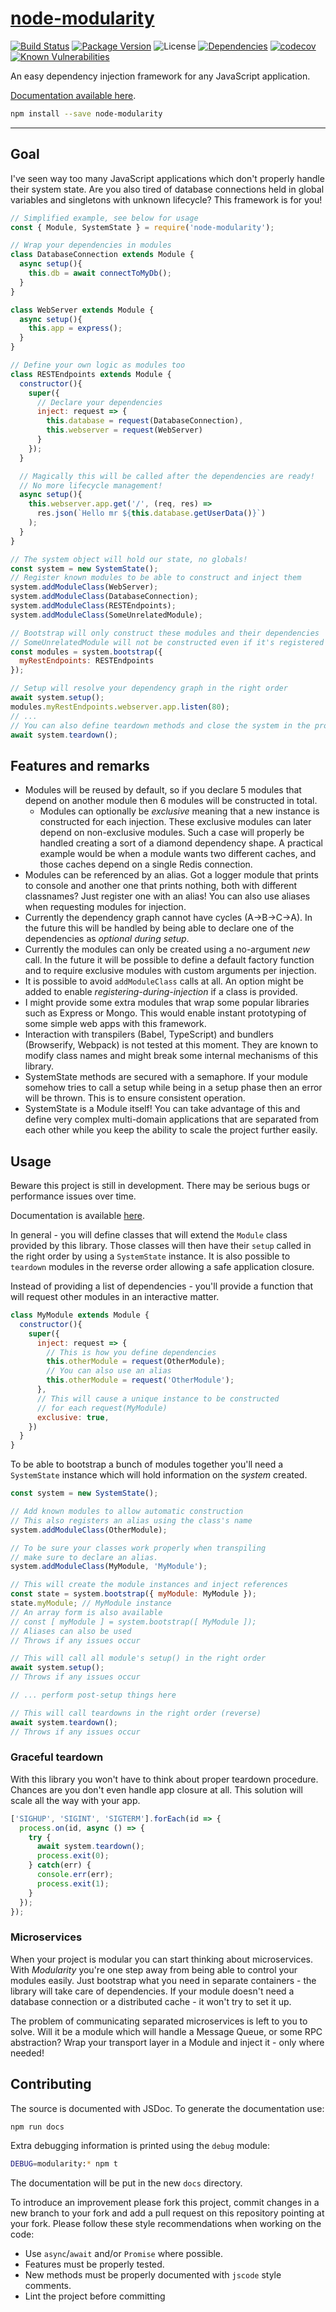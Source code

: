 # [node-modularity](https://github.com/walasek/node-modularity)

[![Build Status](https://img.shields.io/travis/walasek/node-modularity.svg?style=flat-square)](https://travis-ci.org/walasek/node-modularity) [![Package Version](https://img.shields.io/npm/v/node-modularity.svg?style=flat-square)](https://www.npmjs.com/package/node-modularity) ![License](https://img.shields.io/npm/l/node-modularity.svg?style=flat-square) [![Dependencies](https://david-dm.org/walasek/node-modularity.svg)](https://david-dm.org/walasek/node-modularity)  [![codecov](https://codecov.io/gh/walasek/node-modularity/branch/master/graph/badge.svg)](https://codecov.io/gh/walasek/node-modularity) [![Known Vulnerabilities](https://snyk.io/test/github/walasek/node-modularity/badge.svg?targetFile=package.json)](https://snyk.io/test/github/walasek/node-modularity?targetFile=package.json)

An easy dependency injection framework for any JavaScript application.

[Documentation available here](https://walasek.github.io/node-modularity/).

```bash
npm install --save node-modularity
```

---

## Goal

I've seen way too many JavaScript applications which don't properly handle their system state. Are you also tired of database connections held in global variables and singletons with unknown lifecycle? This framework is for you!

```javascript
// Simplified example, see below for usage
const { Module, SystemState } = require('node-modularity');

// Wrap your dependencies in modules
class DatabaseConnection extends Module {
  async setup(){
    this.db = await connectToMyDb();
  }
}

class WebServer extends Module {
  async setup(){
    this.app = express();
  }
}

// Define your own logic as modules too
class RESTEndpoints extends Module {
  constructor(){
    super({
      // Declare your dependencies
      inject: request => {
        this.database = request(DatabaseConnection),
        this.webserver = request(WebServer)
      }
    });
  }

  // Magically this will be called after the dependencies are ready!
  // No more lifecycle management!
  async setup(){
    this.webserver.app.get('/', (req, res) =>
      res.json(`Hello mr ${this.database.getUserData()}`)
    );
  }
}

// The system object will hold our state, no globals!
const system = new SystemState();
// Register known modules to be able to construct and inject them
system.addModuleClass(WebServer);
system.addModuleClass(DatabaseConnection);
system.addModuleClass(RESTEndpoints);
system.addModuleClass(SomeUnrelatedModule);

// Bootstrap will only construct these modules and their dependencies
// SomeUnrelatedModule will not be constructed even if it's registered
const modules = system.bootstrap({
  myRestEndpoints: RESTEndpoints
});

// Setup will resolve your dependency graph in the right order
await system.setup();
modules.myRestEndpoints.webserver.app.listen(80);
// ...
// You can also define teardown methods and close the system in the proper order!
await system.teardown();
```

## Features and remarks

- Modules will be reused by default, so if you declare 5 modules that depend on another module then 6 modules will be constructed in total.
  - Modules can optionally be _exclusive_ meaning that a new instance is constructed for each injection. These exclusive modules can later depend on non-exclusive modules. Such a case will properly be handled creating a sort of a diamond dependency shape. A practical example would be when a module wants two different caches, and those caches depend on a single Redis connection.
- Modules can be referenced by an alias. Got a logger module that prints to console and another one that prints nothing, both with different classnames? Just register one with an alias! You can also use aliases when requesting modules for injection.
- Currently the dependency graph cannot have cycles (A->B->C->A). In the future this will be handled by being able to declare one of the dependencies as _optional during setup_.
- Currently the modules can only be created using a no-argument _new_ call. In the future it will be possible to define a default factory function and to require exclusive modules with custom arguments per injection.
- It is possible to avoid `addModuleClass` calls at all. An option might be added to enable _registering-during-injection_ if a class is provided.
- I might provide some extra modules that wrap some popular libraries such as Express or Mongo. This would enable instant prototyping of some simple web apps with this framework.
- Interaction with transpilers (Babel, TypeScript) and bundlers (Browserify, Webpack) is not tested at this moment. They are known to modify class names and might break some internal mechanisms of this library.
- SystemState methods are secured with a semaphore. If your module somehow tries to call a setup while being in a setup phase then an error will be thrown. This is to ensure consistent operation.
- SystemState is a Module itself! You can take advantage of this and define very complex multi-domain applications that are separated from each other while you keep the ability to scale the project further easily.

## Usage

Beware this project is still in development. There may be serious bugs or performance issues over time.

Documentation is available [here](https://walasek.github.io/node-modularity/).

In general - you will define classes that will extend the `Module` class provided by this library. Those classes will then have their `setup` called in the right order by using a `SystemState` instance. It is also possible to `teardown` modules in the reverse order allowing a safe application closure.

Instead of providing a list of dependencies - you'll provide a function that will request other modules in an interactive matter.

```javascript
class MyModule extends Module {
  constructor(){
    super({
      inject: request => {
        // This is how you define dependencies
        this.otherModule = request(OtherModule);
        // You can also use an alias
        this.otherModule = request('OtherModule');
      },
      // This will cause a unique instance to be constructed
      // for each request(MyModule)
      exclusive: true,
    })
  }
}
```

To be able to bootstrap a bunch of modules together you'll need a `SystemState` instance which will hold information on the _system_ created.

```javascript
const system = new SystemState();

// Add known modules to allow automatic construction
// This also registers an alias using the class's name
system.addModuleClass(OtherModule);

// To be sure your classes work properly when transpiling
// make sure to declare an alias.
system.addModuleClass(MyModule, 'MyModule');

// This will create the module instances and inject references
const state = system.bootstrap({ myModule: MyModule });
state.myModule; // MyModule instance
// An array form is also available
// const [ myModule ] = system.bootstrap([ MyModule ]);
// Aliases can also be used
// Throws if any issues occur

// This will call all module's setup() in the right order
await system.setup();
// Throws if any issues occur

// ... perform post-setup things here

// This will call teardowns in the right order (reverse)
await system.teardown();
// Throws if any issues occur
```

### Graceful teardown

With this library you won't have to think about proper teardown procedure. Chances are you don't even handle app closure at all. This solution will scale all the way with your app.

```javascript
['SIGHUP', 'SIGINT', 'SIGTERM'].forEach(id => {
  process.on(id, async () => {
    try {
      await system.teardown();
      process.exit(0);
    } catch(err) {
      console.err(err);
      process.exit(1);
    }
  });
});
```

### Microservices

When your project is modular you can start thinking about microservices. With _Modularity_ you're one step away from being able to control your modules easily. Just bootstrap what you need in separate containers - the library will take care of dependencies. If your module doesn't need a database connection or a distributed cache - it won't try to set it up.

The problem of communicating separated microservices is left to you to solve. Will it be a module which will handle a Message Queue, or some RPC abstraction? Wrap your transport layer in a Module and inject it - only where needed!

## Contributing

The source is documented with JSDoc. To generate the documentation use:

```bash
npm run docs
```

Extra debugging information is printed using the `debug` module:

```bash
DEBUG=modularity:* npm t
```

The documentation will be put in the new `docs` directory.

To introduce an improvement please fork this project, commit changes in a new branch to your fork and add a pull request on this repository pointing at your fork. Please follow these style recommendations when working on the code:

* Use `async`/`await` and/or `Promise` where possible.
* Features must be properly tested.
* New methods must be properly documented with `jscode` style comments.
* Lint the project before committing
